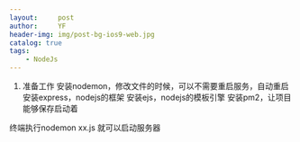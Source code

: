 ```yaml
---
layout:     post
author:     YF
header-img: img/post-bg-ios9-web.jpg
catalog: true
tags:
    - NodeJs
---
```

1. 准备工作
安装nodemon，修改文件的时候，可以不需要重启服务，自动重启
安装express，nodejs的框架
安装ejs，nodejs的模板引擎
安装pm2，让项目能够保存启动着

终端执行nodemon xx.js 就可以启动服务器
